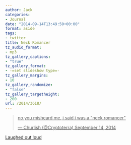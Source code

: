 ```yaml
---
author: Jack
categories:
- Journal
date: "2014-09-14T13:49:50+00:00"
format: aside
tags:
- twitter
title: Neck Romancer
tz_audio_format:
- mp3
tz_gallery_captions:
- "true"
tz_gallery_format:
- -=set slideshow type=-
tz_gallery_margins:
- 10
tz_gallery_randomize:
- "false"
tz_gallery_targetheight:
- 200
url: /2014/3618/
---
```


<a href="https://baty.net/2014/3618/" rel="bookmark" title="Permalink to Neck Romancer">

<blockquote class="twitter-tweet" width="550">
  <p>
    no you misheard me, i said i was a "neck romancer"
  </p>
  
  <p>
    &mdash; Churlish (@Cryptoterra) September 14, 2014
  </p>
</blockquote>

<p>
</p>

<p>
  Laughed out loud
</p></a>